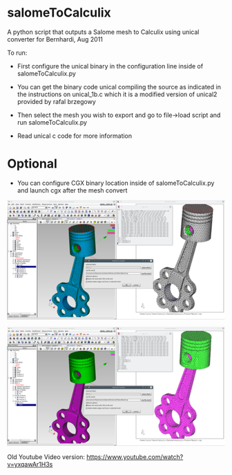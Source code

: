 # salomeToCalculix

A python script that outputs a Salome mesh to Calculix using unical converter for Bernhardi, Aug 2011

To run: 
* First configure the unical binary in the configuration line inside of salomeToCalculix.py
* You can get the binary code unical compiling the source as indicated in the instructions on unical_1b.c which it is a modified version of unical2 provided by rafal brzegowy

* Then select the mesh you wish to export and go to file->load script and run salomeToCalculix.py
* Read unical c code for more information

# Optional

* You can configure CGX binary location inside of salomeToCalculix.py and launch cgx after the mesh convert


![ScreenShot](SalomeToCalculix2.png)


![ScreenShot](SalomeToCalculix3.png)

Old Youtube Video version: https://www.youtube.com/watch?v=yxqawAr1H3s
    
